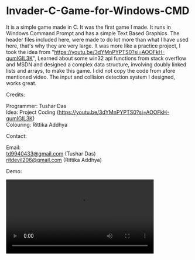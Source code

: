 # Invader-C-Game-for-Windows-CMD

It is a simple game made in C. It was the first game I made. It runs in Windows Command Prompt and has a simple Text Based Graphics.
The header files included here, were made to do lot more than what I have used here, that's why they are very large. It was more like
a practice project, I took the idea from "https://youtu.be/3dYMnPYPTS0?si=AOOFkH-qumIGlL3K", Learned about some win32 api functions from
stack overflow and MSDN and designed a complex data structure, involving doubly linked lists and arrays, to make this game. I did not copy the
code from afore mentioned video. The input and collision detection system I designed, works great.

Credits:

Programmer: Tushar Das<br>
Idea: Project Coding (https://youtu.be/3dYMnPYPTS0?si=AOOFkH-qumIGlL3K)<br>
Colouring: Rittika Addhya

Contact:

Email:<br>
td9940433@gmail.com (Tushar Das)<br>
ritdevil206@gmail.com (Rittika Addhya)<br>

Demo:

<video src = "invader.mp4" width = 80%/>
